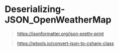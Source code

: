 # Deserializing-JSON_OpenWeatherMap

> https://jsonformatter.org/json-pretty-print

> https://wtools.io/convert-json-to-csharp-class
